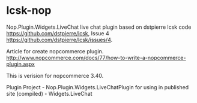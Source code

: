 lcsk-nop
========

Nop.Plugin.Widgets.LiveChat live chat plugin based on dstpierre lcsk code
https://github.com/dstpierre/lcsk, 
Issue 4
https://github.com/dstpierre/lcsk/issues/4.

Article for create nopcommerce plugin.
http://www.nopcommerce.com/docs/77/how-to-write-a-nopcommerce-plugin.aspx

This is verision for nopcommerce 3.40.


Plugin Project - Nop.Plugin.Widgets.LiveChatPlugin for using in published site (compiled) - Widgets.LiveChat
